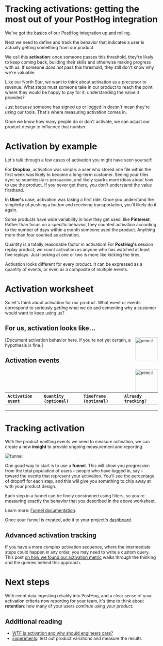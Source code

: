 # Tracking activations: getting the most out of your PostHog integration

We've got the basics of our PostHog integration up and rolling.

Next we need to define and track the behavior that indicates a user is actually getting something from our product.

We call this **activation**: once someone passes this threshold, they're likely to keep coming back, building their skills and otherwise making progress with us. If someone *does not* pass this threshold, they still don't know why we're valuable.

Like our North Star, we want to think about activation as a precursor to revenue. What steps must someone take in our product to reach the point where they would be happy to pay for it, understanding the value it provides?

Just because someone has signed up or logged in doesn't mean they're *using* our tools. That's where measuring activation comes in.

Once we know how many people do or don't activate, we can adjust our product design to influence that number.

# Activation by example

Let's talk through a few cases of activation you might have seen yourself:

For **Dropbox**, activation was simple: a user who stored one file within the first week was likely to become a long-term customer. Seeing your files sync so seamlessly is persuasive, and likely sparks more ideas about how to use the product. If you never get there, you don't understand the value firsthand.

In **Uber's** case, activation was taking a first ride. Once you understand the simplicity of pushing a button and receiving transportation, you'll likely do it again.

Some products have wide variability in how they get used, like **Pinterest**. Rather than focus on a specific behavior, they counted activation according to the number of days within a month someone used the product. Anything more than four counted as activation.

Quantity is a totally reasonable factor in activation! For **PostHog's** session replay product, we count activation as anyone who has watched at least five replays. Just looking at one or two is more like kicking the tires.

Activation looks different for every product. It can be expressed as a quantity of events, or even as a composite of multiple events.

# Activation worksheet

So let's think about activation for our product. What event or events correspond to seriously *getting* what we do and cementing why a customer would want to keep using us?

## For us, activation looks like...

<img alt="pencil" height=75 align=right src="https://github.com/user-attachments/assets/d805b1c4-c11e-4e14-a29d-97f5f7493049"/>


[Document activation behavior here. If you're not yet certain, a hypothesis is fine.]

## Activation events

<img alt="pencil" height=75 align=right src="https://github.com/user-attachments/assets/d805b1c4-c11e-4e14-a29d-97f5f7493049"/>


| `Activation event` | `Quantity (optional)` | `Timeframe (optional)` | `Already tracking?` |
| :---- | :---- | :---- | :---- |
|  |  |  |  |
|  |  |  |  |
|  |  |  |  |

# Tracking activation

With the product emitting events we need to measure activation, we can create a new **insight** to provide ongoing measurement and reporting.  

![funnel](https://github.com/user-attachments/assets/57a51d39-4a19-44d4-9693-9c71856bb502)

One good way to start is to use a **funnel**. This will show you progression from the total population of users – people who have logged in, say – toward the events that represent your activation. You'll see the percentage of dropoff for each step, and this will give you something to chip away at with your product design.

Each step in a funnel can be finely constrained using filters, so you're measuring exactly the behavior that you described in the above worksheet.

Learn more: [Funnel documentation](https://posthog.com/docs/product-analytics/funnels).

Once your funnel is created, add it to your project's [dashboard](https://posthog.com/docs/product-analytics/dashboards). 

## Advanced activation tracking

If you have a more complex activation sequence, where the intermediate steps could happen in any order, you may need to write a custom query. This post [on how we found our activation metric](https://posthog.com/product-engineers/activation-metrics) walks through the thinking and the queries behind this approach.

# Next steps

With event data ingesting reliably into PostHog, and a clear sense of your activation criteria now reporting for your team, it's time to think about **retention**: how many of your users *continue using your product.*

## Additional reading

- [WTF is activation and why should engineers care?](https://posthog.com/newsletter/wtf-is-activation)  
- [Experiments](https://posthog.com/experiments): test out product variations and measure the results


